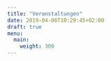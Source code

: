```yaml
---
title: "Veranstaltungen"
date: 2019-04-06T10:29:45+02:00
draft: true
menu: 
  main:
    weight: 300
---
```

